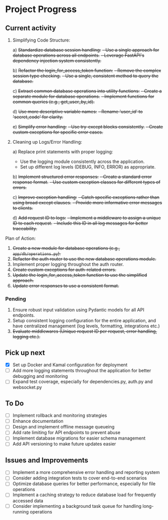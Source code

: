 # Project Progress

## Current activity

1. Simplifying Code Structure:

   a) ~~Standardize database session handling:~~
      ~~- Use a single approach for database operations across all endpoints.~~
      ~~- Leverage FastAPI's dependency injection system consistently.~~

   b) ~~Refactor the login_for_access_token function:~~
      ~~- Remove the complex session type checking.~~
      ~~- Use a single, consistent method to query the database.~~

   c) ~~Extract common database operations into utility functions:~~
      ~~- Create a separate module for database operations.~~
      ~~- Implement functions for common queries (e.g., get_user_by_id).~~

   d) ~~Use more descriptive variable names:~~
      ~~- Rename 'user_id' to 'secret_code' for clarity.~~

   e) ~~Simplify error handling:~~
      ~~- Use try-except blocks consistently.~~
      ~~- Create custom exceptions for specific error cases.~~

2. Cleaning up Logs/Error Handling:

   a) Replace print statements with proper logging:
      - Use the logging module consistently across the application.
      - Set up different log levels (DEBUG, INFO, ERROR) as appropriate.

   b) ~~Implement structured error responses:~~
      ~~- Create a standard error response format.~~
      ~~- Use custom exception classes for different types of errors.~~

   c) ~~Improve exception handling:~~
      ~~- Catch specific exceptions rather than using broad except clauses.~~
      ~~- Provide more informative error messages to clients.~~

   d) ~~Add request ID to logs:~~
      ~~- Implement a middleware to assign a unique ID to each request.~~
      ~~- Include this ID in all log messages for better traceability.~~

Plan of Action:

1. ~~Create a new module for database operations (e.g., `app/db/operations.py`).~~
2. ~~Refactor the auth router to use the new database operations module.~~
3. Implement proper logging throughout the auth router.
4. ~~Create custom exceptions for auth-related errors.~~
5. ~~Update the login_for_access_token function to use the simplified approach.~~
6. ~~Update error responses to use a consistent format.~~

### Pending

1. Ensure robust input validation using Pydantic models for all API endpoints.
2. Setup consistent logging configuration for the entire application, and have centralized management (log levels, formatting, integrations etc.)
3. ~~Evaluate middlewares (Unique request ID per request, error handling, logging etc.).~~

## Pick up next

- [x] Set up Docker and Kamal configuration for deployment
- [ ] Add more logging statements throughout the application for better debugging and monitoring
- [ ] Expand test coverage, especially for dependencies.py, auth.py and websocket.py

## To Do

- [ ] Implement rollback and monitoring strategies
- [ ] Enhance documentation
- [ ] Design and implement offline message queueing
- [ ] Add rate limiting for API endpoints to prevent abuse
- [ ] Implement database migrations for easier schema management
- [ ] Add API versioning to make future updates easier

## Issues and Improvements

- [ ] Implement a more comprehensive error handling and reporting system
- [ ] Consider adding integration tests to cover end-to-end scenarios
- [ ] Optimize database queries for better performance, especially for file operations
- [ ] Implement a caching strategy to reduce database load for frequently accessed data
- [ ] Consider implementing a background task queue for handling long-running operations
